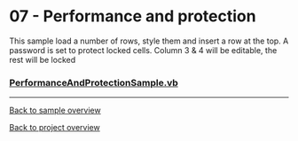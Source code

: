 ﻿# 07 - Performance and protection
This sample load a number of rows, style them and insert a row at the top.
A password is set to protect locked cells. Column 3 & 4 will be editable, the rest will be locked

### [PerformanceAndProtectionSample.vb](PerformanceAndProtectionSample.vb)

---
[Back to sample overview](..%2FReadme.md)

[Back to project overview](..%2F..%2FReadme.md)